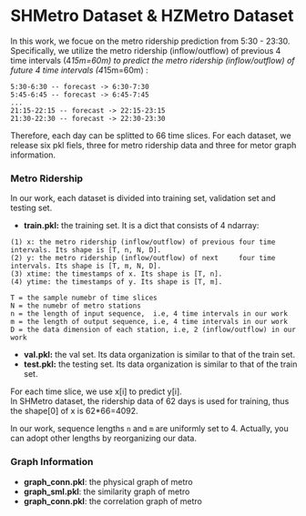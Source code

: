 # SHMetro Dataset & HZMetro Dataset 

In this work, we focue on the metro ridership prediction from 5:30 - 23:30. Specifically, we utilize the metro ridership (inflow/outflow) of previous 4 time intervals (4*15m=60m) to predict the metro ridership (inflow/outflow) of future 4 time intervals (4*15m=60m) : 
```
5:30-6:30 -- forecast -> 6:30-7:30
5:45-6:45 -- forecast -> 6:45-7:45
...
21:15-22:15 -- forecast -> 22:15-23:15
21:30-22:30 -- forecast -> 22:30-23:30
```
Therefore, each day can be splitted to 66 time slices. For each dataset, we release six pkl fiels, three for metro ridership data and three for metor graph information.
### Metro Ridership
In our work, each dataset is divided into training set, validation set and testing set.

* **train.pkl:** the training set. It is a dict that consists of 4 ndarray: 
```
(1) x: the metro ridership (inflow/outflow) of previous four time intervals. Its shape is [T, n, N, D]. 
(2) y: the metro ridership (inflow/outflow) of next     four time intervals. Its shape is [T, m, N, D]. 
(3) xtime: the timestamps of x. Its shape is [T, n]. 
(4) ytime: the timestamps of y. Its shape is [T, m].

T = the sample numebr of time slices
N = the numebr of metro stations
n = the length of input sequence,  i.e, 4 time intervals in our work
m = the length of output sequence, i.e, 4 time intervals in our work
D = the data dimension of each station, i.e, 2 (inflow/outflow) in our work
```
* **val.pkl:**  the val set. Its data organization is similar to that of the train set.
* **test.pkl:** the testing set. Its data organization is similar to that of the train set.

For each time slice, we use x[i] to predict y[i].  
In SHMetro dataset, the ridership data of 62 days is used for training, thus the shape[0] of x is 62*66=4092.

In our work, sequence lengths ```n``` and ```m``` are uniformly set to 4. Actually, you can adopt other lengths by reorganizing our data.


### Graph Information
* **graph_conn.pkl**: the physical graph of metro
* **graph_sml.pkl**: the similarity graph of metro  
* **graph_conn.pkl**: the correlation graph of metro

